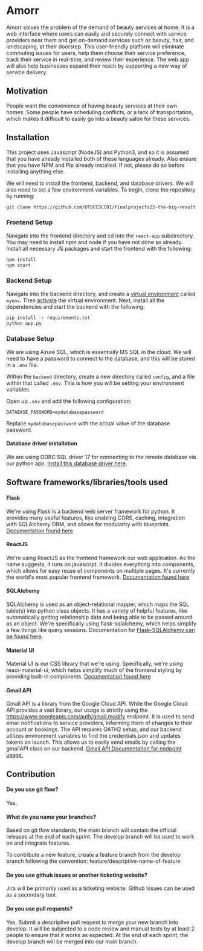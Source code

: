﻿# Amorr

Amorr solves the problem of the demand of beauty services at home. It is a web interface where users can easily and securely connect with service providers near them and get on-demand services such as beauty, hair, and landscaping, at their doorstep. This user-friendly platform will eliminate commuting issues for users, help them choose their service preference, track their service in real-time, and review their experience. The web app will also help businesses expand their reach by supporting a new way of service delivery.

## Motivation

People want the convenience of having beauty services at their own homes. Some people have scheduling conflicts, or a lack of transportation, which makes it difficult to easily go into a beauty salon for these services.

## Installation

This project uses Javascript (NodeJS) and Python3, and so it is assumed that you have already installed both of these languages already. Also ensure that you have NPM and Pip already installed. If not, please do so before installing anything else.

We will need to install the frontend, backend, and database drivers. We will also need to set a few environment variables. To begin, clone the repository by running:

```bash
git clone https://github.com/UTSCCSCC01/finalprojects22-the-big-result.git
```

### Frontend Setup

Navigate into the frontend directory and cd into the `react-app` subdirectory. You may need to install npm and node if you have not done so already. Install all necessary JS packages and start the frontend with the following:

```bash
npm install
npm start
```

### Backend Setup

Navigate into the backend directory, and create a [virtual environment](https://docs.python.org/3/library/venv.html) called `myenv`. Then [activate](https://docs.python.org/3/tutorial/venv.html#creating-virtual-environments) the virtual environment. Next, install all the dependencies and start the backend with the following:

```bash
pip install -r requirements.txt
python app.py
```

### Database Setup

We are using Azure SQL, which is essentially MS SQL in the cloud. We will need to have a password to connect to the database, and this will be stored in a `.env` file.

Within the `backend` directory, create a new directory called `config`, and a file within that called `.env`. This is how you will be setting your environment variables.

Open up `.env` and add the following configuration:

```
DATABASE_PASSWORD=mydatabasepassword
```

Replace `mydatabasepassword` with the actual value of the database password.

#### Database driver installation

We are using ODBC SQL driver 17 for connecting to the remote database via our python app. [Install this database driver here](https://docs.microsoft.com/en-us/sql/connect/odbc/download-odbc-driver-for-sql-server?view=sql-server-ver16). 

## Software frameworks/libraries/tools used
#### Flask
We're using Flask is a backend web server framework for python. It provides
many useful features, like enabling CORS, caching, integration with SQLAlchemy ORM, and allows for modularity 
with blueprints. [Documentation found here](https://flask.palletsprojects.com/en/2.1.x/)

#### ReactJS
We're using ReactJS as the frontend framework our web application. As the name suggests, it runs on javascript. It divides everything into components,
which allows for easy reuse of components on multiple pages. It's currently the world's most popular frontend framework.
[Documentation found here](https://reactjs.org/docs/getting-started.html)

#### SQLAlchemy
SQLAlchemy is used as an object-relational mapper, which maps the SQL table(s) into python class objects.
 It has a variety of helpful features, like automatically getting relationship data and being able to be passed around
 as an object. We're specifically using flask-sqlalchemy, which helps simplify a few things like query sessions. 
 Documentation for [Flask-SQLAlchemy can be found here](https://flask-sqlalchemy.palletsprojects.com/en/2.x/). 

#### Material UI
Material UI is our CSS library that we're using. Specifically, we're using react-material-ui, which helps
simplify much of the frontend styling by providing built-in components. [Documentation found here](https://mui.com/getting-started/usage/)

#### Gmail API
Gmail API is a library from the Google Cloud API. While the Google Cloud API provides a vast library, our usage is strictly using the https://www.googleapis.com/auth/gmail.modify endpoint.
It is used to send email notifications to service providers, informing them of changes to their account or bookings. 
The API requires OATH2 setup, and our backend utilizes environment variables to find the credentials.json and updates tokens on launch.
This allows us to easily send emails by calling the gmailAPI class on our backend. [Gmail API Documentation for endpoint usage.](https://developers.google.com/gmail/api/guides/sending)

## Contribution

#### Do you use git flow?

Yes.

#### What do you name your branches?

Based on git flow standards, the main branch will contain the official releases at the end of each sprint. The develop branch will be used to work on and integrate features.

To contribute a new feature, create a feature branch from the develop branch following the convention: feature/descriptive-name-of-feature

#### Do you use github issues or another ticketing website?

Jira will be primarily used as a ticketing website. Github Issues can be used as a secondary tool.

#### Do you use pull requests?

Yes. Submit a descriptive pull request to merge your new branch into develop. It will be subjected to a code review and manual tests by at least 2 people to ensure that it works as expected. At the end of each sprint, the develop branch will be merged into our main branch.
